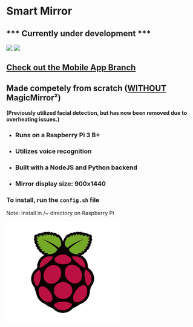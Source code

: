 # Smart Mirror
## *** Currently under development ***
![](https://img.shields.io/badge/Raspberry%20Pi-C51A4A?logo=Raspberry-Pi)
![](https://img.shields.io/badge/Linux-4d4d4d?logo=Linux)

## [Check out the Mobile App Branch](https://github.com/Ryan-Awad/Smart-Mirror/tree/mobile-app)

## **Made competely from scratch (<ins>WITHOUT</ins> MagicMirror²)**
#### (Previously utilized facial detection, but has now been removed due to overheating issues.)

 - ### Runs on a Raspberry Pi 3 B+ 
 - ### Utilizes voice recognition
 - ### Built with a NodeJS and Python backend
 - ### Mirror display size: 900x1440

### **To install, run the `config.sh` file**
Note: Install in /~ directory on Raspberry Pi 

<img src='images/rpi.png' width='300px'>
